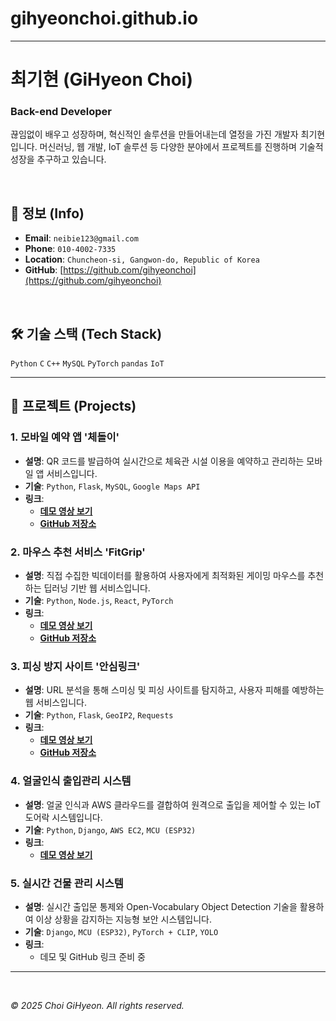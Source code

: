 # gihyeonchoi.github.io
-----

# **최기현 (GiHyeon Choi)**

### Back-end Developer

끊임없이 배우고 성장하며, 혁신적인 솔루션을 만들어내는데 열정을 가진 개발자 최기현입니다. 머신러닝, 웹 개발, IoT 솔루션 등 다양한 분야에서 프로젝트를 진행하며 기술적 성장을 추구하고 있습니다.

<br>

## **👤 정보 (Info)**

  * **Email**: `neibie123@gmail.com`
  * **Phone**: `010-4002-7335`
  * **Location**: `Chuncheon-si, Gangwon-do, Republic of Korea`
  * **GitHub**: [https://github.com/gihyeonchoi](https://github.com/gihyeonchoi)

<br>

## **🛠️ 기술 스택 (Tech Stack)**

`Python` `C` `C++` `MySQL` `PyTorch` `pandas` `IoT`

-----

## **🚀 프로젝트 (Projects)**

### **1. 모바일 예약 앱 '체돌이'**

  * **설명**: QR 코드를 발급하여 실시간으로 체육관 시설 이용을 예약하고 관리하는 모바일 앱 서비스입니다.
  * **기술**: `Python`, `Flask`, `MySQL`, `Google Maps API`
  * **링크**:
      * [**데모 영상 보기**](https://youtu.be/B28iQq--vXk)
      * [**GitHub 저장소**](https://github.com/gihyeonchoi/polai1)

### **2. 마우스 추천 서비스 'FitGrip'**

  * **설명**: 직접 수집한 빅데이터를 활용하여 사용자에게 최적화된 게이밍 마우스를 추천하는 딥러닝 기반 웹 서비스입니다.
  * **기술**: `Python`, `Node.js`, `React`, `PyTorch`
  * **링크**:
      * [**데모 영상 보기**](https://youtu.be/KJO51396-Og)
      * [**GitHub 저장소**](https://github.com/gihyeonchoi/fitgrip_backup)

### **3. 피싱 방지 사이트 '안심링크'**

  * **설명**: URL 분석을 통해 스미싱 및 피싱 사이트를 탐지하고, 사용자 피해를 예방하는 웹 서비스입니다.
  * **기술**: `Python`, `Flask`, `GeoIP2`, `Requests`
  * **링크**:
      * [**데모 영상 보기**](https://youtu.be/MJIkinJAzVI)
      * [**GitHub 저장소**](https://github.com/gihyeonchoi/hanium)

### **4. 얼굴인식 출입관리 시스템**

  * **설명**: 얼굴 인식과 AWS 클라우드를 결합하여 원격으로 출입을 제어할 수 있는 IoT 도어락 시스템입니다.
  * **기술**: `Python`, `Django`, `AWS EC2`, `MCU (ESP32)`
  * **링크**:
      * [**데모 영상 보기**](https://youtu.be/OX9yhg3c4fg)

### **5. 실시간 건물 관리 시스템**

  * **설명**: 실시간 출입문 통제와 Open-Vocabulary Object Detection 기술을 활용하여 이상 상황을 감지하는 지능형 보안 시스템입니다.
  * **기술**: `Django`, `MCU (ESP32)`, `PyTorch + CLIP`, `YOLO`
  * **링크**:
      * 데모 및 GitHub 링크 준비 중

-----

<br>

*© 2025 Choi GiHyeon. All rights reserved.*